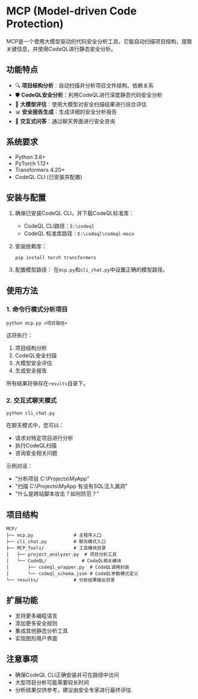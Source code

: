 # MCP (Model-driven Code Protection)

MCP是一个使用大模型驱动的代码安全分析工具，它能自动扫描项目结构，提取关键信息，并使用CodeQL进行静态安全分析。

## 功能特点

- 🔍 **项目结构分析**：自动扫描并分析项目文件结构、依赖关系
- 🛡️ **CodeQL安全分析**：利用CodeQL进行深度静态代码安全分析
- 🤖 **大模型评估**：使用大模型对安全扫描结果进行综合评估
- 📊 **安全报告生成**：生成详细的安全分析报告
- 💬 **交互式问答**：通过聊天界面进行安全咨询

## 系统要求

- Python 3.8+
- PyTorch 1.12+
- Transformers 4.20+
- CodeQL CLI (已安装并配置)

## 安装与配置

1. 确保已安装CodeQL CLI，并下载CodeQL标准库：
   - CodeQL CLI路径：`E:\codeql`
   - CodeQL 标准库路径：`E:\codeql\codeql-main`

2. 安装依赖库：
   ```
   pip install torch transformers
   ```

3. 配置模型路径：
   在`mcp.py`和`cli_chat.py`中设置正确的模型路径。

## 使用方法

### 1. 命令行模式分析项目

```
python mcp.py <项目路径>
```

这将执行：
1. 项目结构分析
2. CodeQL安全扫描
3. 大模型安全评估
4. 生成安全报告

所有结果将保存在`results`目录下。

### 2. 交互式聊天模式

```
python cli_chat.py
```

在聊天模式中，您可以：
- 请求对特定项目进行分析
- 执行CodeQL扫描
- 咨询安全相关问题

示例对话：
- "分析项目 C:\Projects\MyApp"
- "扫描 C:\Projects\MyApp 有没有SQL注入漏洞"
- "什么是跨站脚本攻击？如何防范？"

## 项目结构

```
MCP/
├── mcp.py               # 主程序入口
├── cli_chat.py          # 聊天模式入口
├── MCP_Tools/           # 工具模块目录
│   ├── project_analyzer.py  # 项目分析工具
│   └── CodeQL/             # CodeQL相关模块
│       ├── codeql_wrapper.py  # CodeQL调用封装
│       └── codeql_schema.json # CodeQL参数模式定义
└── results/             # 分析结果输出目录
```

## 扩展功能

- 支持更多编程语言
- 添加更多安全规则
- 集成其他静态分析工具
- 实现图形用户界面

## 注意事项

- 确保CodeQL CLI正确安装并可在路径中访问
- 大型项目分析可能需要较长时间
- 分析结果仅供参考，建议由安全专家进行最终评估 